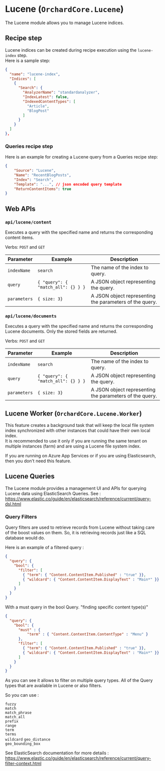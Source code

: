 # Lucene (`OrchardCore.Lucene`)

The Lucene module allows you to manage Lucene indices.

## Recipe step

Lucene indices can be created during recipe execution using the `lucene-index` step.  
Here is a sample step:

```json
{
  "name": "lucene-index",
  "Indices": [
    {
      "Search": {
        "AnalyzerName": "standardanalyzer",
        "IndexLatest": false,
        "IndexedContentTypes": [
          "Article",
          "BlogPost"
        ]
      }
    }
  ]
},
```

### Queries recipe step

Here is an example for creating a Lucene query from a Queries recipe step:

```json
{
    "Source": "Lucene",
    "Name": "RecentBlogPosts",
    "Index": "Search",
    "Template": "...", // json encoded query template
    "ReturnContentItems": true
}
```

## Web APIs

### `api/lucene/content`

Executes a query with the specified name and returns the corresponding content items.

Verbs: `POST` and `GET`

| Parameter | Example | Description |
| --------- | ---- |------------ |
| `indexName` | `search` | The name of the index to query. |
| `query` | `{ "query": { "match_all": {} } }` | A JSON object representing the query. |
| `parameters` | `{ size: 3}` | A JSON object representing the parameters of the query. |

### `api/lucene/documents`

Executes a query with the specified name and returns the corresponding Lucene documents.
Only the stored fields are returned.

Verbs: `POST` and `GET`

| Parameter | Example | Description |
| --------- | ---- |------------ |
| `indexName` | `search` | The name of the index to query. |
| `query` | `{ "query": { "match_all": {} } }` | A JSON object representing the query. |
| `parameters` | `{ size: 3}` | A JSON object representing the parameters of the query. |

## Lucene Worker (`OrchardCore.Lucene.Worker`)

This feature creates a background task that will keep the local file system index synchronized with
other instances that could have their own local index.  
It is recommended to use it only if you are running the same tenant on multiple instances (farm) and are using a Lucene file system index.

If you are running on Azure App Services or if you are using Elasticsearch, then you don't need this feature.

## Lucene Queries

The Lucene module provides a management UI and APIs for querying Lucene data using ElasticSearch Queries.
See : https://www.elastic.co/guide/en/elasticsearch/reference/current/query-dsl.html

### Query Filters

Query filters are used to retrieve records from Lucene without taking care of the boost values on them. So, it is retrieving records just like a SQL database would do. 

Here is an example of a filtered query : 

```json
{
  "query": {
    "bool": {
      "filter": [
        { "term": { "Content.ContentItem.Published" : "true" }},
        { "wildcard": { "Content.ContentItem.DisplayText" : "Main*" }}
      ]
    }
  }
}
```

With a must query in the bool Query. "finding specific content type(s)"

```json
{
  "query": {
    "bool": {
      "must" : {
          "term" : { "Content.ContentItem.ContentType" : "Menu" }
      },
      "filter": [
        { "term": { "Content.ContentItem.Published" : "true" }},
        { "wildcard": { "Content.ContentItem.DisplayText" : "Main*" }}
      ]
    }
  }
}
```

As you can see it allows to filter on multiple query types. All of the Query types that are available in Lucene or also filters.

So you can use : 

`fuzzy`  
`match`  
`match_phrase`  
`match_all`  
`prefix`  
`range`  
`term`  
`terms`  
`wildcard`
`geo_distance`  
`geo_bounding_box`  

See ElasticSearch documentation for more details : 
https://www.elastic.co/guide/en/elasticsearch/reference/current/query-filter-context.html